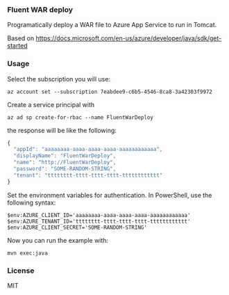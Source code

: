 ### Fluent WAR deploy

Programatically deploy a WAR file to Azure App Service to run in Tomcat.

Based on https://docs.microsoft.com/en-us/azure/developer/java/sdk/get-started

### Usage

Select the subscription you will use:

```
az account set --subscription 7eabdee9-c6b5-4546-8ca8-3a42303f9972
```

Create a service principal with

```
az ad sp create-for-rbac --name FluentWarDeploy
```

the response will be like the following:

```javascript
{
  "appId": "aaaaaaaa-aaaa-aaaa-aaaa-aaaaaaaaaaaa",
  "displayName": "FluentWarDeploy",
  "name": "http://FluentWarDeploy",
  "password": "SOME-RANDOM-STRING",
  "tenant": "tttttttt-tttt-tttt-tttt-tttttttttttt"
}
```

Set the environment variables for authentication. In PowerShell, use the following syntax:

```
$env:AZURE_CLIENT_ID='aaaaaaaa-aaaa-aaaa-aaaa-aaaaaaaaaaaa'
$env:AZURE_TENANT_ID='tttttttt-tttt-tttt-tttt-tttttttttttt'
$env:AZURE_CLIENT_SECRET='SOME-RANDOM-STRING'
```

Now you can run the example with:

```
mvn exec:java
```

### License

MIT